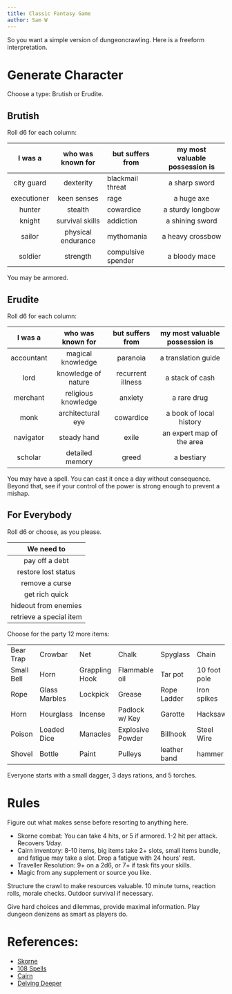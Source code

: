 ```yaml
---
title: Classic Fantasy Game
author: Sam W
---
```




So you want a simple version of dungeoncrawling. Here is a freeform interpretation.

# Generate Character

Choose a type: Brutish or Erudite. 

## Brutish

Roll d6 for each column:

| I was a     | who was known for  | but suffers from   | my most valuable possession is |
|:-----------:|:------------------:|--------------------|:------------------------------:|
| city guard  | dexterity          | blackmail threat   | a sharp sword                  |
| executioner | keen senses        | rage               | a huge axe                     |
| hunter      | stealth            | cowardice          | a sturdy longbow               |
| knight      | survival skills    | addiction          | a shining sword                |
| sailor      | physical endurance | mythomania         | a heavy crossbow               |
| soldier     | strength           | compulsive spender | a bloody mace                  |

You may be armored.

## Erudite

Roll d6 for each column:

| I was a    | who was known for   | but suffers from  | my most valuable possession is |
|:----------:|:-------------------:|:-----------------:|:------------------------------:|
| accountant | magical knowledge   | paranoia          | a translation guide            |
| lord       | knowledge of nature | recurrent illness | a stack of cash                |
| merchant   | religious knowledge | anxiety           | a rare drug                    |
| monk       | architectural eye   | cowardice         | a book of local history        |
| navigator  | steady hand         | exile             | an expert map of the area      |
| scholar    | detailed memory     | greed             | a bestiary                     |

You may have a spell. You can cast it once a day without consequence. Beyond that, see if your control of the power is strong enough to prevent a mishap.


## For Everybody

Roll d6 or choose, as you please.

| We need to              |
|:-----------------------:|
| pay off a debt          |
| restore lost status     |
| remove a curse          |
| get rich quick          |
| hideout from enemies    |
| retrieve a special item |

Choose for the party 12 more items:

|            |               |                |                  |              |              |
|------------|---------------|----------------|------------------|--------------|--------------|
| Bear Trap  | Crowbar       | Net            | Chalk            | Spyglass     | Chain        |
| Small Bell | Horn          | Grappling Hook | Flammable oil    | Tar pot      | 10 foot pole |
| Rope       | Glass Marbles | Lockpick       | Grease           | Rope Ladder  | Iron spikes  |
| Horn       | Hourglass     | Incense        | Padlock w/ Key   | Garotte      | Hacksaw      |
| Poison     | Loaded Dice   | Manacles       | Explosive Powder | Billhook     | Steel Wire   |
| Shovel     | Bottle        | Paint          | Pulleys          | leather band | hammer       |

Everyone starts with a small dagger, 3 days rations, and 5 torches.

# Rules

Figure out what makes sense before resorting to anything here.

- Skorne combat: You can take 4 hits, or 5 if armored. 1-2 hit per attack. Recovers 1/day.
- Cairn inventory: 8-10 items, big items take 2+ slots, small items bundle, and fatigue may take a slot. Drop a fatigue with 24 hours' rest.
- Traveller Resolution: 9+ on a 2d6, or 7+ if task fits your skills.
- Magic from any supplement or source you like.

Structure the crawl to make resources valuable. 10 minute turns, reaction rolls, morale checks. Outdoor survival if necessary.

Give hard choices and dilemmas, provide maximal information. Play dungeon denizens as smart as players do.


# References:

 - [Skorne](https://dreamingdragonslayer.itch.io/skorne)
 - [108 Spells](https://dreamingdragonslayer.itch.io/108-level-less-spells-d366)
 - [Cairn](https://cairnrpg.com/)
 - [Delving Deeper](https://ddo.immersiveink.com/dd.html)





